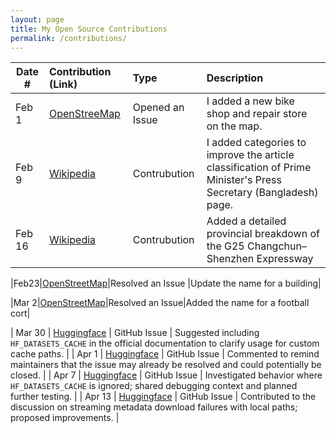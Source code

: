 ```yaml
---
layout: page
title: My Open Source Contributions
permalink: /contributions/
---
```


<!--
Type of the contribution should be "Wikipedia edit", "OpenStreet Map feature", "Documentation", "Course website", "Blog",
"Browser Add-on", etc.

The description should include a brief summary of what you did.

The link should bring us to a public page that shows your contribution. 

Replace the first row with your own contribution. 

-->





| Date #       | Contribution (Link)  | Type  | Description |
|---|:---|:---|:---|
| Feb 1   | [OpenStreeMap](https://www.openstreetmap.org/note/4610491)    | Opened an Issue    |   I added a new bike shop and repair store on the map.    |
|Feb 9     |   [Wikipedia](https://en.wikipedia.org/wiki/Special:Contributions/Harry-Yang040518)   | Contrubution | I added categories to improve the article classification of Prime Minister's Press Secretary (Bangladesh) page.  |  
|Feb 16     |  [Wikipedia](https://en.wikipedia.org/wiki/Special:Contributions/Harry-Yang040518) | Contrubution    | Added a detailed provincial breakdown of the G25 Changchun–Shenzhen Expressway |  

|Feb23|[OpenStreetMap](https://www.openstreetmap.org/note/4481417#map=18/39.987380/116.399438&layers=N)|Resolved  an Issue |Update the name for a building|

|Mar 2|[OpenStreetMap](https://www.openstreetmap.org/note/4500592#map=17/39.971241/116.309938&layers=N)|Resolved  an Issue|Added the name for a football cort|

| Mar 30 | [Huggingface](https://github.com/huggingface/datasets/issues/7457)  | GitHub Issue | Suggested including `HF_DATASETS_CACHE` in the official documentation to clarify usage for custom cache paths. |
| Apr 1  | [Huggingface](https://github.com/huggingface/datasets/issues/6848)  | GitHub Issue | Commented to remind maintainers that the issue may already be resolved and could potentially be closed.        |
| Apr 7  | [Huggingface](https://github.com/huggingface/datasets/issues/7480)  | GitHub Issue | Investigated behavior where `HF_DATASETS_CACHE` is ignored; shared debugging context and planned further testing. |
| Apr 13 | [Huggingface](https://github.com/huggingface/datasets/issues/7475)  | GitHub Issue | Contributed to the discussion on streaming metadata download failures with local paths; proposed improvements. |